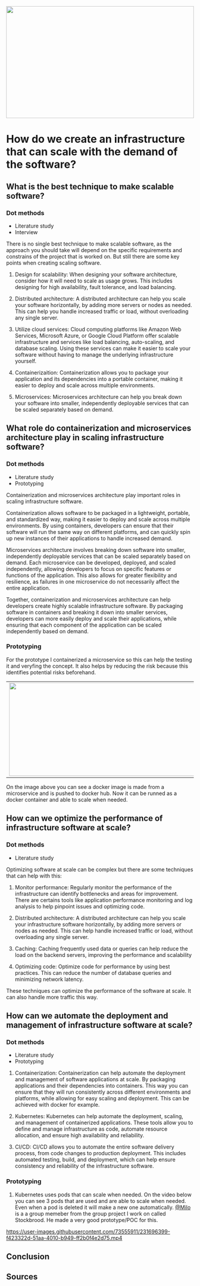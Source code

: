 <img src="https://i.postimg.cc/pTKWxnFP/docker-security-1200x385.jpg" width="100%" height="300px"/>

# How do we create an infrastructure that can scale with the demand of the software?

## What is the best technique to make scalable software?

### Dot methods

- Literature study
- Interview

There is no single best technique to make scalable software, as the approach you should take will depend on the specific requirements and constrains of the project that is worked on. But still there are some key points when creating scaling software.

1. Design for scalability: When designing your software architecture, consider how it will need to scale as usage grows. This includes designing for high availability, fault tolerance, and load balancing.

2. Distributed architecture: A distributed architecture can help you scale your software horizontally, by adding more servers or nodes as needed. This can help you handle increased traffic or load, without overloading any single server.

3. Utilize cloud services: Cloud computing platforms like Amazon Web Services, Microsoft Azure, or Google Cloud Platform offer scalable infrastructure and services like load balancing, auto-scaling, and database scaling. Using these services can make it easier to scale your software without having to manage the underlying infrastructure yourself.

4. Containerizaition: Containerization allows you to package your application and its dependencies into a portable container, making it easier to deploy and scale across multiple environments. 

5. Microservices: Microservices architecture can help you break down your software into smaller, independently deployable services that can be scaled separately based on demand.

## What role do containerization and microservices architecture play in scaling infrastructure software?

### Dot methods

- Literature study
- Prototyping

Containerization and microservices architecture play important roles in scaling infrastructure software.

Containerization allows software to be packaged in a lightweight, portable, and standardized way, making it easier to deploy and scale across multiple environments. By using containers, developers can ensure that their software will run the same way on different platforms, and can quickly spin up new instances of their applications to handle increased demand.

Microservices architecture involves breaking down software into smaller, independently deployable services that can be scaled separately based on demand. Each microservice can be developed, deployed, and scaled independently, allowing developers to focus on specific features or functions of the application. This also allows for greater flexibility and resilience, as failures in one microservice do not necessarily affect the entire application.

Together, containerization and microservices architecture can help developers create highly scalable infrastructure software. By packaging software in containers and breaking it down into smaller services, developers can more easily deploy and scale their applications, while ensuring that each component of the application can be scaled independently based on demand.

### Prototyping 

For the prototype I containerized a microservice so this can help the testing it and veryfing the concept. It also helps by reducing the risk because this identifies potential risks beforehand.

<table>
  <tr>
    <td><img src="https://i.postimg.cc/MH6Kggjq/Scherm-afbeelding-2023-03-29-om-22-37-58.png" width=500 height=250></td>
    <td><img src="https://i.postimg.cc/nhjc84Mj/Scherm-afbeelding-2023-03-29-om-22-39-27.png" width=500 height=250></td>
  </tr>
</table>

On the image above you can see a docker image is made from a microservice and is pushed to docker hub. Now it can be runned as a docker container and able to scale when needed.

## How can we optimize the performance of infrastructure software at scale?

### Dot methods

- Literature study

Optimizing software at scale can be complex but there are some techniques that can help with this:

1. Monitor performance: Regularly monitor the performance of the infrastructure can identify bottlenecks and areas for improvement. There are certains tools like application performance monitoring and log analysis to help pinpoint issues and optimizing code.

2. Distributed architecture: A distributed architecture can help you scale your infrastructure software horizontally, by adding more servers or nodes as needed. This can help handle increased traffic or load, without overloading any single server.

3. Caching: Caching frequently used data or queries can help reduce the load on the backend servers, improving the performance and scalability

4. Optimizing code: Optimize code for performance by using best practices. This can reduce the number of database queries and minimizing network latency.

These techniques can optimize the performance of the software at scale. It can also handle more traffic this way.

## How can we automate the deployment and management of infrastructure software at scale?

### Dot methods

- Literature study
- Prototyping

1. Containerization: Containerization can help automate the deployment and management of software applications at scale. By packaging applications and their dependencies into containers. This way you can ensure that they will run consistently across different environments and platforms, while allowing for easy scaling and deployment. This can be achieved with docker for example.

2. Kubernetes: Kubernetes can help automate the deployment, scaling, and management of containerized applications. These tools allow you to define and manage infrastructure as code, automate resource allocation, and ensure high availability and reliability.

3. CI/CD: CI/CD allows you to automate the entire software delivery process, from code changes to production deployment. This includes automated testing, build, and deployment, which can help ensure consistency and reliability of the infrastructure software.

### Prototyping 

1. Kubernetes uses pods that can scale when needed. On the video below you can see 3 pods that are used and are able to scale when needed. Even when a pod is deleted it will make a new one automatically. [@Milo](https://github.com/Milofow) is a a group memeber from the group project I work on called Stockbrood. He  made a very good prototype/POC for this.

https://user-images.githubusercontent.com/73555911/231696399-f423322d-51aa-4010-b949-ff2b0f4e2d75.mp4

## Conclusion


## Sources


